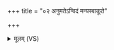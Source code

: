 +++
title = "०२ अनुमतेऽन्विदं मन्यस्वाकूते"

+++
<details><summary>मूलम् (VS)</summary>

अनु॑मतेऽन्वि॒दं म॑न्य॒स्वाकू॑ते॒ समि॒दं नमः॑।  
देवाः॒ प्र हि॑णुत स्म॒रम॒सौ मामनु॑ शोचतु ॥
</details>
